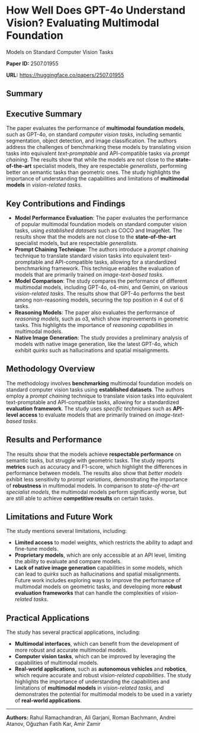# How Well Does GPT-4o Understand Vision? Evaluating Multimodal Foundation
  Models on Standard Computer Vision Tasks

**Paper ID:** 2507.01955

**URL:** https://huggingface.co/papers/2507.01955

## Summary

## Executive Summary
The paper evaluates the performance of **multimodal foundation models**, such as GPT-4o, on standard *computer vision tasks*, including semantic segmentation, object detection, and image classification. The authors address the challenges of benchmarking these models by translating vision tasks into equivalent *text-promptable* and API-compatible tasks via *prompt chaining*. The results show that while the models are not close to the **state-of-the-art** specialist models, they are respectable *generalists*, performing better on semantic tasks than geometric ones. The study highlights the importance of understanding the capabilities and limitations of **multimodal models** in *vision-related tasks*.

## Key Contributions and Findings
* **Model Performance Evaluation**: The paper evaluates the performance of popular multimodal foundation models on standard computer vision tasks, using *established datasets* such as COCO and ImageNet. The results show that the models are not close to the **state-of-the-art** specialist models, but are respectable *generalists*.
* **Prompt Chaining Technique**: The authors introduce a *prompt chaining* technique to translate standard vision tasks into equivalent text-promptable and API-compatible tasks, allowing for a standardized benchmarking framework. This technique enables the evaluation of models that are primarily trained on *image-text-based tasks*.
* **Model Comparison**: The study compares the performance of different multimodal models, including GPT-4o, o4-mini, and Gemini, on various *vision-related tasks*. The results show that GPT-4o performs the best among non-reasoning models, securing the top position in 4 out of 6 tasks.
* **Reasoning Models**: The paper also evaluates the performance of *reasoning models*, such as o3, which show improvements in geometric tasks. This highlights the importance of *reasoning capabilities* in multimodal models.
* **Native Image Generation**: The study provides a preliminary analysis of models with native image generation, like the latest GPT-4o, which exhibit *quirks* such as hallucinations and spatial misalignments.

## Methodology Overview
The methodology involves **benchmarking** multimodal foundation models on standard computer vision tasks using **established datasets**. The authors employ a *prompt chaining* technique to translate vision tasks into equivalent text-promptable and API-compatible tasks, allowing for a standardized **evaluation framework**. The study uses *specific techniques* such as **API-level access** to evaluate models that are primarily trained on *image-text-based tasks*.

## Results and Performance
The results show that the models achieve **respectable performance** on semantic tasks, but struggle with geometric tasks. The study reports **metrics** such as accuracy and F1-score, which highlight the differences in performance between models. The results also show that *better models* exhibit less sensitivity to *prompt variations*, demonstrating the importance of **robustness** in multimodal models. In comparison to *state-of-the-art specialist models*, the multimodal models perform significantly worse, but are still able to achieve **competitive results** on certain tasks.

## Limitations and Future Work
The study mentions several limitations, including:
* **Limited access** to model weights, which restricts the ability to adapt and fine-tune models.
* **Proprietary models**, which are only accessible at an API level, limiting the ability to evaluate and compare models.
* **Lack of native image generation** capabilities in some models, which can lead to *quirks* such as hallucinations and spatial misalignments.
Future work includes exploring ways to improve the performance of multimodal models on geometric tasks, and developing more **robust evaluation frameworks** that can handle the complexities of *vision-related tasks*.

## Practical Applications
The study has several practical applications, including:
* **Multimodal interfaces**, which can benefit from the development of more robust and accurate multimodal models.
* **Computer vision tasks**, which can be improved by leveraging the capabilities of multimodal models.
* **Real-world applications**, such as **autonomous vehicles** and **robotics**, which require accurate and robust *vision-related capabilities*.
The study highlights the importance of understanding the capabilities and limitations of **multimodal models** in *vision-related tasks*, and demonstrates the potential for multimodal models to be used in a variety of **real-world applications**.

---

**Authors:** Rahul Ramachandran, Ali Garjani, Roman Bachmann, Andrei Atanov, Oğuzhan Fatih Kar, Amir Zamir
